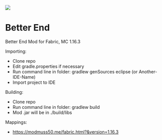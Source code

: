 [![](https://jitpack.io/v/paulevsGitch/BetterEnd.svg)](https://jitpack.io/#paulevsGitch/BetterEnd)
# Better End
Better End Mod for Fabric, MC 1.16.3

Importing:
* Clone repo
* Edit gradle.properties if necessary
* Run command line in folder: gradlew genSources eclipse (or Another-IDE-Name)
* Import project to IDE

Building:
* Clone repo
* Run command line in folder: gradlew build
* Mod .jar will be in ./build/libs

Mappings:
* https://modmuss50.me/fabric.html?&version=1.16.3
